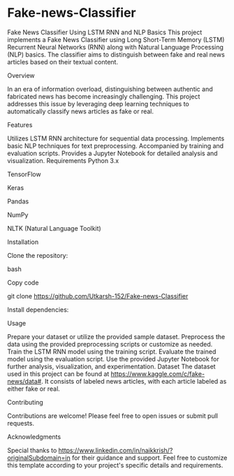 # Fake-news-Classifier
Fake News Classifier Using LSTM RNN and NLP Basics
This project implements a Fake News Classifier using Long Short-Term Memory (LSTM) Recurrent Neural Networks (RNN) along with Natural Language Processing (NLP) basics. The classifier aims to distinguish between fake and real news articles based on their textual content.




Overview

In an era of information overload, distinguishing between authentic and fabricated news has become increasingly challenging. This project addresses this issue by leveraging deep learning techniques to automatically classify news articles as fake or real.




Features

Utilizes LSTM RNN architecture for sequential data processing.
Implements basic NLP techniques for text preprocessing.
Accompanied by training and evaluation scripts.
Provides a Jupyter Notebook for detailed analysis and visualization.
Requirements
Python 3.x

TensorFlow

Keras

Pandas

NumPy

NLTK (Natural Language Toolkit)

Installation

Clone the repository:

bash

Copy code

git clone https://github.com/Utkarsh-152/Fake-news-Classifier

Install dependencies:




Usage

Prepare your dataset or utilize the provided sample dataset.
Preprocess the data using the provided preprocessing scripts or customize as needed.
Train the LSTM RNN model using the training script.
Evaluate the trained model using the evaluation script.
Use the provided Jupyter Notebook for further analysis, visualization, and experimentation.
Dataset
The dataset used in this project can be found at https://www.kaggle.com/c/fake-news/data#. It consists of labeled news articles, with each article labeled as either fake or real.




Contributing

Contributions are welcome! Please feel free to open issues or submit pull requests.




Acknowledgments

Special thanks to https://www.linkedin.com/in/naikkrish/?originalSubdomain=in for their guidance and support.
Feel free to customize this template according to your project's specific details and requirements. 

